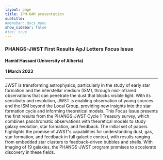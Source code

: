 ```yaml
---
layout: page
title: IPM-OAM presentation
subtitle: 
#menubar: docs_menu
show_sidebar: false
#toc: true
---
```


### PHANGS-JWST First Results ApJ Letters Focus Issue
#### Hamid Hassani (University of Alberta)
**1 March 2023**

---

JWST is transforming astrophysics, particularly in the study of early star formation and the interstellar medium (ISM), through mid-infrared observations 
that can penetrate the dust that blocks visible light. With its sensitivity and resolution, JWST is enabling observation of young sources and the ISM 
beyond the Local Group, providing new insights into the star formation cycle and informing theoretical models. This Focus Issue presents the first results
from the PHANGS-JWST Cycle 1 Treasury survey, which combines panchromatic observations with theoretical models to study galaxy evolution, star formation, 
and feedback. The initial set of papers highlights the promise of JWST's capabilities for understanding dust, gas, star formation, and feedback in full 
galactic context, with results ranging from embedded star clusters to feedback-driven bubbles and shells. With imaging of 19 galaxies, the PHANGS-JWST 
program promises to accelerate discovery in these fields.
